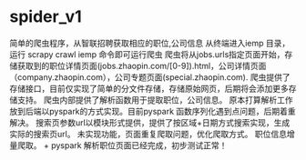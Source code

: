 # spider_v1
简单的爬虫程序，从智联招聘获取相应的职位,公司信息
从终端进入iemp 目录，运行 scrapy crawl iemp 命令即可运行爬虫
爬虫将从jobs.urls指定页面开始，存储获取到的职位详情页面(jobs.zhaopin.com/[0-9]).html，公司详情页面（company.zhaopin.com），公司专题页面(special.zhaopin.com).
爬虫提供了存储接口，目前仅实现了简单的分文件存储，存储原始网页，后期将会添加更多存储支持。
爬虫内部提供了解析函数用于提取职位，公司信息。
原本打算解析工作放到后端以pyspark的方式实现。目前pyspark 函数序列化遇到点问题，后期着重解决。
搜索页参数url以模块形式提供，提供了按区域+日期方式搜索实现，生成实际的搜索页url。
未实现功能，页面重复爬取问题，优化爬取方式。
职位信息增量爬取。
+
pyspark 解析职位页面已经完成，初步测试正常！


